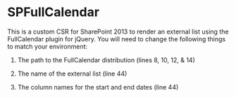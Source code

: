 SPFullCalendar
==============

This is a custom CSR for SharePoint 2013 to render an external list using the FullCalendar plugin for jQuery. You will need to change the following things to match your environment:

1) The path to the FullCalendar distribution (lines 8, 10, 12, & 14)

2) The name of the external list (line 44)

3) The column names for the start and end dates (line 44)